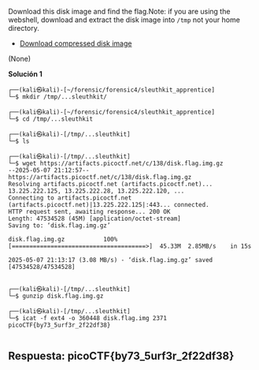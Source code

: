
Download this disk image and find the flag.Note: if you are using the webshell, download and extract the disk image into `/tmp` not your home directory.

- [Download compressed disk image](https://artifacts.picoctf.net/c/138/disk.flag.img.gz)

(None)


**Solución 1**

```
┌──(kali㉿kali)-[~/forensic/forensic4/sleuthkit_apprentice]
└─$ mkdir /tmp/...sleuthkit/                   
                                                                                                          
┌──(kali㉿kali)-[~/forensic/forensic4/sleuthkit_apprentice]
└─$ cd /tmp/...sleuthkit   
                                                                                                          
┌──(kali㉿kali)-[/tmp/...sleuthkit]
└─$ ls
                                                                                                          
┌──(kali㉿kali)-[/tmp/...sleuthkit]
└─$ wget https://artifacts.picoctf.net/c/138/disk.flag.img.gz
--2025-05-07 21:12:57--  https://artifacts.picoctf.net/c/138/disk.flag.img.gz
Resolving artifacts.picoctf.net (artifacts.picoctf.net)... 13.225.222.125, 13.225.222.28, 13.225.222.120, ...
Connecting to artifacts.picoctf.net (artifacts.picoctf.net)|13.225.222.125|:443... connected.
HTTP request sent, awaiting response... 200 OK
Length: 47534528 (45M) [application/octet-stream]
Saving to: ‘disk.flag.img.gz’

disk.flag.img.gz           100%[======================================>]  45.33M  2.85MB/s    in 15s     

2025-05-07 21:13:17 (3.08 MB/s) - ‘disk.flag.img.gz’ saved [47534528/47534528]

                                                                                                          
┌──(kali㉿kali)-[/tmp/...sleuthkit]
└─$ gunzip disk.flag.img.gz 

┌──(kali㉿kali)-[/tmp/...sleuthkit]
└─$ icat -f ext4 -o 360448 disk.flag.img 2371
picoCTF{by73_5urf3r_2f22df38}


```



## Respuesta: **picoCTF{by73_5urf3r_2f22df38}**